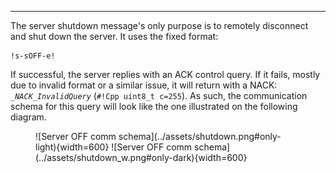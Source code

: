 
---

The server shutdown message's only purpose is to remotely disconnect and shut down the server. It uses the fixed format:

```
!s-sOFF-e!
```

If successful, the server replies with an ACK control query. If it fails, mostly due to invalid format or a similar issue, it will return with a NACK: _`_NACK_InvalidQuery`_ (`#!Cpp uint8_t c=255`).
As such, the communication schema for this query will look like the one illustrated on the following diagram.

<figure markdown="span">
  ![Server OFF comm schema](../assets/shutdown.png#only-light){width=600}
  ![Server OFF comm schema](../assets/shutdown_w.png#only-dark){width=600}
  <figcaption/>
</figure>
